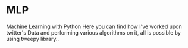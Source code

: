 # MLP
Machine Learning with Python 
Here you can find how I've worked upon twitter's
Data and performing various algorithms on it, all is
possible by using tweepy library..
